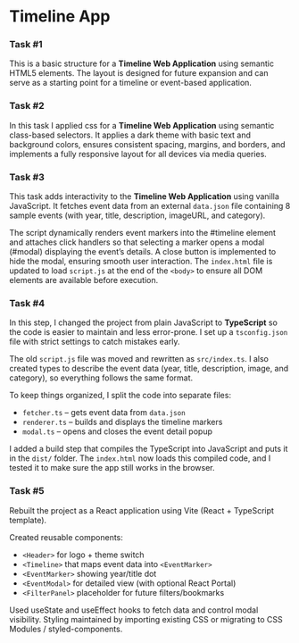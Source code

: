 # Timeline App

### Task #1
This is a basic structure for a **Timeline Web Application** using semantic HTML5 elements. The layout is designed for future expansion and can serve as a starting point for a timeline or event-based application.

### Task #2 
In this task I applied css for a **Timeline Web Application** using semantic class-based selectors. It applies a dark theme with basic text and background colors, ensures consistent spacing, margins, and borders, and implements a fully responsive layout for all devices via media queries.

### Task #3
This task adds interactivity to the **Timeline Web Application** using vanilla JavaScript. It fetches event data from an external `data.json` file containing 8 sample events (with year, title, description, imageURL, and category).

The script dynamically renders event markers into the #timeline element and attaches click handlers so that selecting a marker opens a modal (#modal) displaying the event’s details. A close button is implemented to hide the modal, ensuring smooth user interaction. The `index.html` file is updated to load `script.js` at the end of the `<body>` to ensure all DOM elements are available before execution.

### Task #4

In this step, I changed the project from plain JavaScript to **TypeScript** so the code is easier to maintain and less error-prone. I set up a `tsconfig.json` file with strict settings to catch mistakes early.

The old `script.js` file was moved and rewritten as `src/index.ts`. I also created types to describe the event data (year, title, description, image, and category), so everything follows the same format.

To keep things organized, I split the code into separate files:

- `fetcher.ts` – gets event data from `data.json`
- `renderer.ts` – builds and displays the timeline markers
- `modal.ts` – opens and closes the event detail popup

I added a build step that compiles the TypeScript into JavaScript and puts it in the `dist/` folder. The `index.html` now loads this compiled code, and I tested it to make sure the app still works in the browser.


### Task #5

Rebuilt the project as a React application using Vite (React + TypeScript template).

Created reusable components:
- `<Header>` for logo + theme switch
- `<Timeline>` that maps event data into `<EventMarker>`
- `<EventMarker>` showing year/title dot
- `<EventModal>` for detailed view (with optional React Portal)
- `<FilterPanel>` placeholder for future filters/bookmarks

Used useState and useEffect hooks to fetch data and control modal visibility.
Styling maintained by importing existing CSS or migrating to CSS Modules / styled-components.
